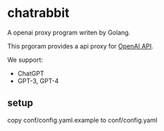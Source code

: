 # chatrabbit

A openai proxy program writen by Golang.



This prgoram provides a api proxy for [OpenAI API](https://platform.openai.com/). 

We support:
* ChatGPT
* GPT-3, GPT-4

## setup

copy conf/config.yaml.example to conf/config.yaml

